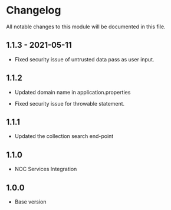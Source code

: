 # Changelog
All notable changes to this module will be documented in this file.

## 1.1.3 - 2021-05-11

- Fixed security issue of untrusted data pass as user input.

## 1.1.2

- Updated domain name in application.properties
  
- Fixed security issue for throwable statement.

## 1.1.1

- Updated the collection search end-point

## 1.1.0

- NOC Services Integration

## 1.0.0

- Base version
